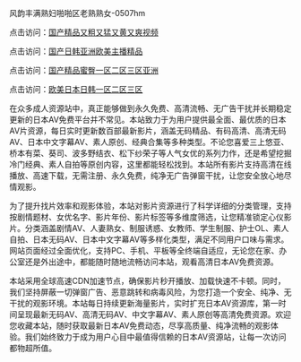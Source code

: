 风韵丰满熟妇啪啪区老熟熟女-0507hm


点击访问：<a href="https://gda-c7m.pages.dev/">国产精品又粗又猛又黄又爽视频</a>

点击访问：<a href="https://bsdf-5f5.pages.dev/">国产日韩亚洲欧美主播精品</a>

点击访问：<a href="https://tfda.pages.dev/">国产精品蜜臀一区二区三区亚洲</a>

点击访问：<a href="https://gsd-agv.pages.dev/">欧美日本日韩一区二区三区</a>


在众多成人资源站中，真正能够做到永久免费、高清流畅、无广告干扰并长期稳定更新的日本AV免费平台并不常见。本站致力于为用户提供最全面、最优质的日本AV片资源，每日实时更新数百部最新影片，涵盖无码精品、有码高清、高清无码AV、日本中文字幕AV、素人原创、经典合集等多种类型。不论您喜爱三上悠亚、桥本有菜、葵司、波多野结衣、松下纱荣子等人气女优的系列力作，还是希望挖掘冷门经典、素人自拍等原创内容，这里都能轻松找到。本站所有影片支持高清在线播放、高速下载，无需注册、永久免费，纯净无广告弹窗干扰，让您安全放心地尽情观影。

为了提升找片效率和观影体验，本站对影片资源进行了科学详细的分类管理，支持按剧情题材、女优名字、影片年份、影片标签等多维度筛选，让您精准锁定心仪影片。分类涵盖剧情AV、人妻熟女、制服诱惑、女教师、学生制服、护士OL、素人自拍、日本无码AV、日本中文字幕AV等多样化类型，满足不同用户口味与需求。网站页面经过全面优化，支持PC、手机、平板等全终端自适应，无论您在家、办公室还是外出途中，都能随时随地流畅访问本站，观看高清日本AV免费资源。

本站采用全球高速CDN加速节点，确保影片秒开播放、加载快速不卡顿。同时，我们坚持屏蔽一切弹窗广告、恶意跳转和病毒风险，为您打造一个安全、纯净、无干扰的观影环境。本站每日持续更新海量影片，实时扩充日本AV资源库，第一时间呈现最新无码AV、高清无码AV、中文字幕AV、素人原创等高清免费资源。欢迎您收藏本站，随时获取最新日本AV免费动态，尽享高质量、纯净流畅的观影体验。我们始终致力于成为用户心目中最值得信赖的日本AV资源站，让每一次访问都物超所值。



<span style="display:none;">[Canonical link](https://github.com/cc74549/807648 ）</span>
